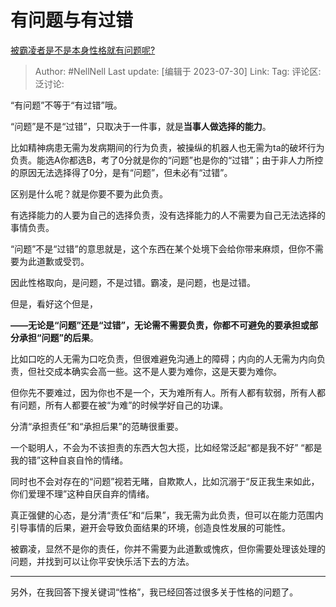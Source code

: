 # 有问题与有过错
[被霸凌者是不是本身性格就有问题呢?](https://www.zhihu.com/question/607445053/answer/3142056067)

> Author: #NellNell
> Last update: [编辑于 2023-07-30]
> Link:
> Tag:
> 评论区:
> 泛讨论:

“有问题”不等于“有过错”哦。

“问题”是不是“过错”，只取决于一件事，就是**当事人做选择的能力**。

比如精神病患无需为发病期间的行为负责，被操纵的机器人也无需为ta的破坏行为负责。能选A你都选B，考了0分就是你的“问题”也是你的“过错”；由于非人力所控的原因无法选择得了0分，是有“问题”，但未必有“过错”。

区别是什么呢？就是你要不要为此负责。

有选择能力的人要为自己的选择负责，没有选择能力的人不需要为自己无法选择的事情负责。

“问题”不是“过错”的意思就是，这个东西在某个处境下会给你带来麻烦，但你不需要为此道歉或受罚。

因此性格取向，是问题，不是过错。霸凌，是问题，也是过错。

但是，看好这个但是，

**——无论是“问题”还是“过错”，无论需不需要负责，你都不可避免的要承担或部分承担“问题”的后果**。

比如口吃的人无需为口吃负责，但很难避免沟通上的障碍；内向的人无需为内向负责，但社交成本确实会高一些。这不是人要为难你，这是天要为难你。

但你先不要难过，因为你也不是一个，天为难所有人。所有人都有软弱，所有人都有问题，所有人都要在被“为难”的时候学好自己的功课。

分清“承担责任”和“承担后果”的范畴很重要。

一个聪明人，不会为不该担责的东西大包大揽，比如经常泛起“都是我不好” “都是我的错”这种自哀自怜的情绪。

同时也不会对存在的“问题”视若无睹，自欺欺人，比如沉溺于“反正我生来如此，你们爱理不理”这种自厌自弃的情绪。

真正强健的心态，是分清“责任”和“后果”，我无需为此负责，但可以在能力范围内引导事情的后果，避开会导致负面结果的环境，创造良性发展的可能性。

被霸凌，显然不是你的责任，你并不需要为此道歉或愧疚，但你需要处理该处理的问题，并找到可以让你平安快乐活下去的方法。

--------------------

另外，在我回答下搜关键词“性格”，我已经回答过很多关于性格的问题了。
